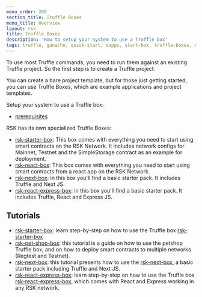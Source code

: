 ```yaml
---
menu_order: 200
section_title: Truffle Boxes
menu_title: Overview
layout: rsk
title: Truffle Boxes
description: 'How to setup your system to use a Truffle box'
tags: truffle, ganache, quick-start, dapps, start-box, truffle-boxes, open zeppelin, testing, networks, deployment, npm, tools, rsk, ethereum, smart-contracts, install, get-started, how-to, guides, tutorial
---
```


To use most Truffle commands, you need to run them against an existing Truffle project. So the first step is to create a Truffle project.

You can create a bare project template, but for those just getting started, you can use Truffle Boxes, which are example applications and project templates.

Setup your system to use a Truffle box:

- [prerequisites](/tutorials/truffle-boxes/truffle-boxes-prerequisites)

RSK has its own specialized Truffle Boxes:

- [rsk-starter-box](/tools/truffle/boxes/rsk-starter-box): This box comes with everything you need to start using smart contracts on the RSK Network. It includes network configs for Mainnet, Testnet and the SimpleStorage contract as an example for deployment.
- [rsk-react-box](/tutorials/truffle-boxes/rsk-react-box): This box comes with everything you need to start using smart contracts from a react app on the RSK Network. 
- [rsk-next-box](/tools/truffle/boxes/rsk-next-box): in this box you'll find a basic starter pack. It includes Truffle and Next JS.
- [rsk-react-express-box](/tools/truffle/boxes/rsk-react-express-box): in this box you'll find a basic starter pack. It includes Truffle, React and Express JS.

## Tutorials

- [rsk-starter-box](/tutorials/truffle-boxes/rsk-starter-box): learn step-by-step on how to use the Truffle box [rsk-starter-box](https://github.com/rsksmart/rsk-starter-box)
- [rsk-pet-shop-box](/tutorials/truffle-boxes/pet-shop-box/): this tutorial is a guide on how to use the petshop Truffle box, and on how to deploy smart contracts to multiple networks (Regtest and Testnet).
- [rsk-next-box](/tutorials/truffle-boxes/rsk-next-box): this tutorial presents how to use the [rsk-next-box](https://github.com/rsksmart/rsk-next-box), a basic starter pack including Truffle and Next JS.
- [rsk-react-express-box](/tutorials/truffle-boxes/rsk-react-express-box): learn step-by-step on how to use the Truffle box [rsk-react-express-box](https://github.com/rsksmart/rsk-react-express-box), which comes with React and Express working in any RSK network.
